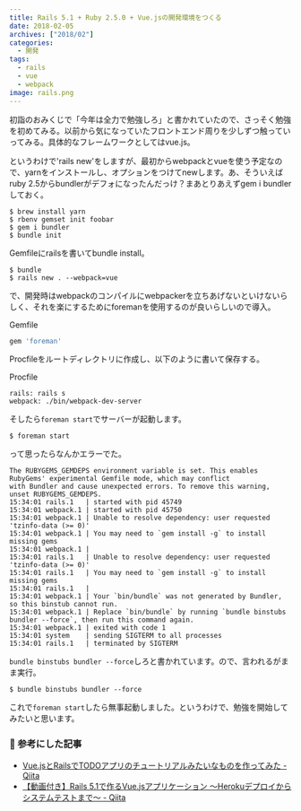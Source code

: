 ```yaml
---
title: Rails 5.1 + Ruby 2.5.0 + Vue.jsの開発環境をつくる
date: 2018-02-05
archives: ["2018/02"]
categories:
  - 開発
tags:
  - rails
  - vue
  - webpack
image: rails.png
---
```

初詣のおみくじで「今年は全力で勉強しろ」と書かれていたので、さっそく勉強を初めてみる。以前から気になっていたフロントエンド周りを少しずつ触っていってみる。具体的なフレームワークとしてはvue.js。

<!--more-->

というわけで'rails new'をしますが、最初からwebpackとvueを使う予定なので、yarnをインストールし、オプションをつけてnewします。あ、そういえばruby 2.5からbundlerがデフォになったんだっけ？まあとりあえずgem i bundlerしておく。

```
$ brew install yarn
$ rbenv gemset init foobar
$ gem i bundler
$ bundle init
```

Gemfileにrailsを書いてbundle install。

```
$ bundle
$ rails new . --webpack=vue
```

で、開発時はwebpackのコンパイルにwebpackerを立ちあげないといけないらしく、それを楽にするためにforemanを使用するのが良いらしいので導入。

<div class="filename">Gemfile</div>

```ruby
gem 'foreman'
```

Procfileをルートディレクトリに作成し、以下のように書いて保存する。

<div class="filename">Procfile</div>

```
rails: rails s
webpack: ./bin/webpack-dev-server
```

そしたら`foreman start`でサーバーが起動します。

```
$ foreman start
```

って思ったらなんかエラーでた。

```
The RUBYGEMS_GEMDEPS environment variable is set. This enables RubyGems' experimental Gemfile mode, which may conflict
with Bundler and cause unexpected errors. To remove this warning, unset RUBYGEMS_GEMDEPS.
15:34:01 rails.1   | started with pid 45749
15:34:01 webpack.1 | started with pid 45750
15:34:01 webpack.1 | Unable to resolve dependency: user requested 'tzinfo-data (>= 0)'
15:34:01 webpack.1 | You may need to `gem install -g` to install missing gems
15:34:01 webpack.1 |
15:34:01 rails.1   | Unable to resolve dependency: user requested 'tzinfo-data (>= 0)'
15:34:01 rails.1   | You may need to `gem install -g` to install missing gems
15:34:01 rails.1   |
15:34:01 webpack.1 | Your `bin/bundle` was not generated by Bundler, so this binstub cannot run.
15:34:01 webpack.1 | Replace `bin/bundle` by running `bundle binstubs bundler --force`, then run this command again.
15:34:01 webpack.1 | exited with code 1
15:34:01 system    | sending SIGTERM to all processes
15:34:01 rails.1   | terminated by SIGTERM
```

`bundle binstubs bundler --force`しろと書かれています。ので、言われるがまま実行。

```
$ bundle binstubs bundler --force
```

これで`foreman start`したら無事起動しました。というわけで、勉強を開始してみたいと思います。


### 🙇 参考にした記事

- [Vue.jsとRailsでTODOアプリのチュートリアルみたいなものを作ってみた - Qiita](https://qiita.com/naoki85/items/51a8b0f2cbf949d08b11)
- [【動画付き】Rails 5.1で作るVue.jsアプリケーション ～Herokuデプロイからシステムテストまで～ - Qiita](https://qiita.com/jnchito/items/30ab14ebf29b945559f6)
